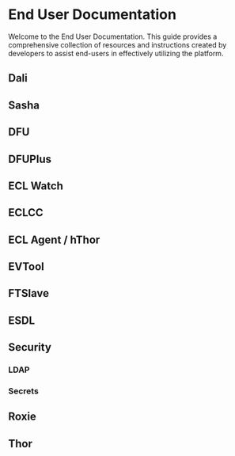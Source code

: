# End User Documentation

Welcome to the End User Documentation. This guide provides a comprehensive collection of resources and instructions created by developers to assist end-users in effectively utilizing the platform.

## Dali

## Sasha 

## DFU
## DFUPlus
## ECL Watch
## ECLCC
## ECL Agent / hThor
## EVTool
## FTSlave
## ESDL
## Security
### LDAP
### Secrets
## Roxie
## Thor
